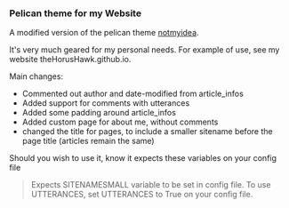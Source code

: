 ### Pelican theme for my Website

A modified version of the pelican theme [notmyidea](https://github.com/getpelican/pelican/tree/master/pelican/themes/notmyidea).


It's very much geared for my personal needs. For example of use, see my website theHorusHawk.github.io.

Main changes: 
- Commented out author and date-modified from article_infos 
- Added support for comments with utterances
- Added some padding around article_infos
- Added custom page for about me, without comments
- changed the title for pages, to include a smaller sitename before the page title (articles remain the same)


Should you wish to use it, know it expects these variables on your config file
>Expects SITENAMESMALL variable to be set in config file.
>To use UTTERANCES, set UTTERANCES to True on your config file. 
